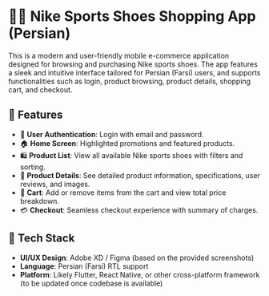 # 🏃‍♂️ Nike Sports Shoes Shopping App (Persian)

This is a modern and user-friendly mobile e-commerce application designed for browsing and purchasing Nike sports shoes. The app features a sleek and intuitive interface tailored for Persian (Farsi) users, and supports functionalities such as login, product browsing, product details, shopping cart, and checkout.

## 📱 Features

- 🔐 **User Authentication**: Login with email and password.
- 🏠 **Home Screen**: Highlighted promotions and featured products.
- 🛍️ **Product List**: View all available Nike sports shoes with filters and sorting.
- 👟 **Product Details**: See detailed product information, specifications, user reviews, and images.
- 🛒 **Cart**: Add or remove items from the cart and view total price breakdown.
- 💳 **Checkout**: Seamless checkout experience with summary of charges.

## 🧩 Tech Stack

- **UI/UX Design**: Adobe XD / Figma (based on the provided screenshots)
- **Language**: Persian (Farsi) RTL support
- **Platform**: Likely Flutter, React Native, or other cross-platform framework (to be updated once codebase is available)
